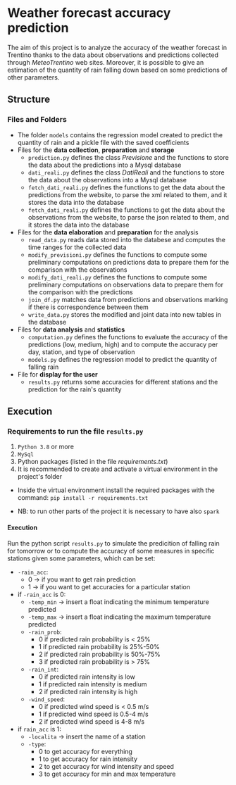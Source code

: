 # Weather forecast accuracy prediction

The aim of this project is to analyze the accuracy of the weather forecast in Trentino thanks to the data about 
observations and predictions collected through *MeteoTrentino* web sites.
Moreover, it is possible to give an estimation of the quantity of rain falling down based on some predictions of other 
parameters.

## Structure

### Files and Folders
- The folder `models` contains the regression model created to predict the quantity of rain and a pickle file with the 
  saved coefficients
- Files for the **data collection**, **preparation** and **storage**
    - `prediction.py` defines the class *Previsione* and the functions to store the data about the predictions into a 
      Mysql database
    - `dati_reali.py` defines the class *DatiReali* and the functions to store the data about the observations into a 
      Mysql database
    - `fetch_dati_reali.py` defines the functions to get the data about the predictions from the website, to parse the 
      xml related to them, and it stores the data into the database
    - `fetch_dati_reali.py` defines the functions to get the data about the observations from the website, to parse the 
      json related to them, and it stores the data into the database
- Files for the **data elaboration** and **preparation** for the analysis
    - `read_data.py` reads data stored into the databese and computes the time ranges for the collected data
    - `modify_previsioni.py` defines the functions to compute some preliminary computations on predictions data to prepare 
      them for the comparison with the observations
    - `modify_dati_reali.py` defines the functions to compute some preliminary computations on observations data to prepare 
      them for the comparison with the predictions
    - `join_df.py` matches data from predictions and observations marking if there is correspondence between them
    - `write_data.py` stores the modified and joint data into new tables in the database
- Files for **data analysis** and **statistics**
    - `computation.py` defines the functions to evaluate the accuracy of the predictions (low, medium, high) and to 
        compute the accuracy per day, station, and type of observation
    - `models.py` defines the regression model to predict the quantity of falling rain
- File for **display for the user**
    - `results.py` returns some accuracies for different stations and the prediction for the rain's quantity
    
## Execution

### Requirements to run the file `results.py`

1) `Python 3.8` or more
2) `MySql`
3) Python packages (listed in the file *requirements.txt*)
4) It is recommended to create and activate a virtual environment in the project's folder

- Inside the virtual environment install the required packages with the command:
    `pip install -r requirements.txt`
  
- NB: to run other parts of the project it is necessary to have also `spark`

#### Execution

Run the python script `results.py` to simulate the predicition of falling rain for tomorrow or to compute the accuracy
of some measures in specific stations given some parameters, which can be set:
* `-rain_acc`:
    - 0 -> if you want to get rain prediction
    - 1 -> if you want to get accuracies for a particular station
* if `-rain_acc` is 0:
    - `-temp_min` -> insert a float indicating the minimum temperature predicted
    - `-temp_max` -> insert a float indicating the maximum temperature predicted
    - `-rain_prob`:
        - 0 if predicted rain probability is < 25%
        - 1 if predicted rain probability is 25%-50%
        - 2 if predicted rain probability is 50%-75%
        - 3 if predicted rain probability is > 75%
    - `-rain_int`:
        - 0 if predicted rain intensity is low
        - 1 if predicted rain intensity is medium
        - 2 if predicted rain intensity is high
    - `-wind_speed`:
        - 0 if predicted wind speed is < 0.5 m/s
        - 1 if predicted wind speed is 0.5-4 m/s
        - 2 if predicted wind speed is 4-8 m/s
* if `rain_acc` is 1:
    - `-localita` -> insert the name of a station
    - `-type`:
        - 0 to get accuracy for everything
        - 1 to get accuracy for rain intensity
        - 2 to get accuracy for wind intensity and speed
        - 3 to get accuracy for min and max temperature
    











